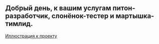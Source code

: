 ## Добрый день, к вашим услугам питон-разработчик, слонёнок-тестер и мартышка-тимлид.

[Иллюстрация к проекту](https://github.com/user-is-absinthe/im_last_bot/blob/tiny_client/images/image.jpeg)
